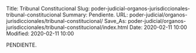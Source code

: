 Title: Tribunal Constitucional
Slug: poder-judicial-organos-jurisdiccionales-tribunal-constitucional
Summary: Pendiente.
URL: poder-judicial/organos-jurisdiccionales/tribunal-constitucional/
Save_As: poder-judicial/organos-jurisdiccionales/tribunal-constitucional/index.html
Date: 2020-02-11 10:00
Modified: 2020-02-11 10:00


PENDIENTE.
